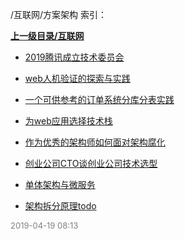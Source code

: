 /互联网/方案架构 索引：


**[上一级目录/互联网](/互联网/index.md)**

- [2019腾讯成立技术委员会](/互联网/方案架构/2019腾讯成立技术委员会.md)

- [web人机验证的探索与实践](/互联网/方案架构/web人机验证的探索与实践.md)

- [一个可供参考的订单系统分库分表实践](/互联网/方案架构/一个可供参考的订单系统分库分表实践.md)

- [为web应用选择技术栈](/互联网/方案架构/为web应用选择技术栈.md)

- [作为优秀的架构师如何面对架构腐化](/互联网/方案架构/作为优秀的架构师如何面对架构腐化.md)

- [创业公司CTO谈创业公司技术选型](/互联网/方案架构/创业公司CTO谈创业公司技术选型.md)

- [单体架构与微服务](/互联网/方案架构/单体架构与微服务.md)

- [架构拆分原理todo](/互联网/方案架构/架构拆分原理todo.md)


<font size=2 color='grey'> 2019-04-19 08:13 </font>